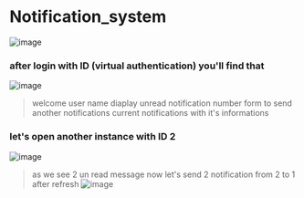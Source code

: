 # Notification_system
![image](https://user-images.githubusercontent.com/55447090/140101844-dc84f49f-afea-4e3f-aa98-eee54dc198d8.png)
### after login with ID (virtual authentication) you'll find that
![image](https://user-images.githubusercontent.com/55447090/140102260-8315d0d5-18da-4948-b5b3-2016997af968.png)
> welcome user name
> diaplay unread notification number
> form to send another notifications
> current notifications with it's informations
### let's open another instance with ID 2
![image](https://user-images.githubusercontent.com/55447090/140102765-1465719f-a877-4e2f-a7c0-b967e97f643b.png)
> as we see 2 un read message 
> now let's send 2 notification from 2 to 1
> after refresh
![image](https://user-images.githubusercontent.com/55447090/140103090-bdcec4f4-d827-469b-b4be-5e1b6a3f8c50.png)



